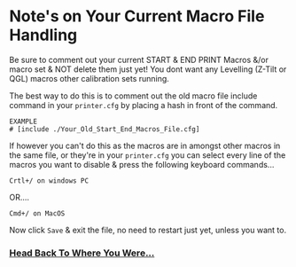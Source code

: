
# Note's on Your Current Macro File Handling

Be sure to comment out your current START & END PRINT Macros &/or macro set & NOT delete them just yet! You dont want any Levelling (Z-Tilt or QGL) macros other calibration sets running.

The best way to do this is to comment out the old macro file include command in your `printer.cfg` by placing a hash in front of the command.
```
EXAMPLE
# [include ./Your_Old_Start_End_Macros_File.cfg]
```

If however you can't do this as the macros are in amongst other macros in the same file, or they're in your `printer.cfg` you can select every line of the macros you want to disable & press the following keyboard commands...
```
Crtl+/ on windows PC
```
OR....
```
Cmd+/ on MacOS
```
Now click `Save` & exit the file, no need to restart just yet, unless you want to.

### [Head Back To Where You Were...](https://github.com/3DPrintDemon/Demon_Klipper_Essentials_Unified/blob/main/Documentation/INSTALL_INSTRUCTIONS/General_Setup_For_All_Printers/INSTALL_INSTRUCTIONS.md#preparing-your-current-system)
